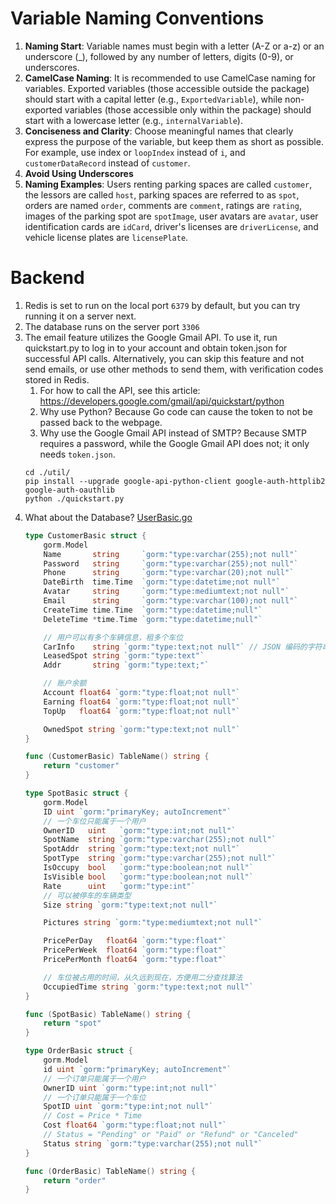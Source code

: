 # Variable Naming Conventions
1. **Naming Start**: Variable names must begin with a letter (A-Z or a-z) or an underscore (_), followed by any number of letters, digits (0-9), or underscores.
2. **CamelCase Naming**: It is recommended to use CamelCase naming for variables. Exported variables (those accessible outside the package) should start with a capital letter (e.g., `ExportedVariable`), while non-exported variables (those accessible only within the package) should start with a lowercase letter (e.g., `internalVariable`).
3. **Conciseness and Clarity**: Choose meaningful names that clearly express the purpose of the variable, but keep them as short as possible. For example, use index or `loopIndex` instead of `i`, and `customerDataRecord` instead of `customer`.
4. **Avoid Using Underscores**
5. **Naming Examples**: Users renting parking spaces are called `customer`, the lessors are called `host`, parking spaces are referred to as `spot`, orders are named `order`, comments are `comment`, ratings are `rating`, images of the parking spot are `spotImage`, user avatars are `avatar`, user identification cards are `idCard`, driver's licenses are `driverLicense`, and vehicle license plates are `licensePlate`.

# Backend
1. Redis is set to run on the local port `6379` by default, but you can try running it on a server next.
2. The database runs on the server port `3306`
3. The email feature utilizes the Google Gmail API. To use it, run quickstart.py to log in to your account and obtain token.json for successful API calls. Alternatively, you can skip this feature and not send emails, or use other methods to send them, with verification codes stored in Redis.
   1. For how to call the API, see this article: https://developers.google.com/gmail/api/quickstart/python
   2. Why use Python? Because Go code can cause the token to not be passed back to the webpage.
   3. Why use the Google Gmail API instead of SMTP? Because SMTP requires a password, while the Google Gmail API does not; it only needs `token.json`.
   ```shell
   cd ./util/
   pip install --upgrade google-api-python-client google-auth-httplib2 google-auth-oauthlib
   python ./quickstart.py
    ```
4. What about the Database? [UserBasic.go](BackEnd%2FModels%2FUserBasic.go)
   ```go
   type CustomerBasic struct {
       gorm.Model
       Name       string     `gorm:"type:varchar(255);not null"`
       Password   string     `gorm:"type:varchar(255);not null"`
       Phone      string     `gorm:"type:varchar(20);not null"`
       DateBirth  time.Time  `gorm:"type:datetime;not null"`
       Avatar     string     `gorm:"type:mediumtext;not null"`
       Email      string     `gorm:"type:varchar(100);not null"`
       CreateTime time.Time  `gorm:"type:datetime;null"`
       DeleteTime *time.Time `gorm:"type:datetime;null"`
   
       // 用户可以有多个车辆信息，租多个车位
       CarInfo    string `gorm:"type:text;not null"` // JSON 编码的字符串
       LeasedSpot string `gorm:"type:text"`
       Addr       string `gorm:"type:text;"`
   
       // 账户余额
       Account float64 `gorm:"type:float;not null"`
       Earning float64 `gorm:"type:float;not null"`
       TopUp   float64 `gorm:"type:float;not null"`
   
       OwnedSpot string `gorm:"type:text;not null"`
   }
   
   func (CustomerBasic) TableName() string {
       return "customer"
   }
   
   type SpotBasic struct {
       gorm.Model
       ID uint `gorm:"primaryKey; autoIncrement"`
       // 一个车位只能属于一个用户
       OwnerID   uint   `gorm:"type:int;not null"`
       SpotName  string `gorm:"type:varchar(255);not null"`
       SpotAddr  string `gorm:"type:text;not null"`
       SpotType  string `gorm:"type:varchar(255);not null"`
       IsOccupy  bool   `gorm:"type:boolean;not null"`
       IsVisible bool   `gorm:"type:boolean;not null"`
       Rate      uint   `gorm:"type:int"`
       // 可以被停车的车辆类型
       Size string `gorm:"type:text;not null"`
   
       Pictures string `gorm:"type:mediumtext;not null"`
   
       PricePerDay   float64 `gorm:"type:float"`
       PricePerWeek  float64 `gorm:"type:float"`
       PricePerMonth float64 `gorm:"type:float"`
   
       // 车位被占用的时间，从久远到现在，方便用二分查找算法
       OccupiedTime string `gorm:"type:text;not null"`
   }
   
   func (SpotBasic) TableName() string {
       return "spot"
   }
   
   type OrderBasic struct {
       gorm.Model
       id uint `gorm:"primaryKey; autoIncrement"`
       // 一个订单只能属于一个用户
       OwnerID uint `gorm:"type:int;not null"`
       // 一个订单只能属于一个车位
       SpotID uint `gorm:"type:int;not null"`
       // Cost = Price * Time
       Cost float64 `gorm:"type:float;not null"`
       // Status = "Pending" or "Paid" or "Refund" or "Canceled"
       Status string `gorm:"type:varchar(255);not null"`
   }
   
   func (OrderBasic) TableName() string {
       return "order"
   }
   ```